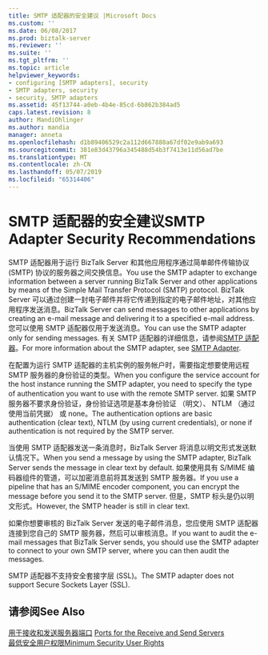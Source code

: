 ```yaml
---
title: SMTP 适配器的安全建议 |Microsoft Docs
ms.custom: ''
ms.date: 06/08/2017
ms.prod: biztalk-server
ms.reviewer: ''
ms.suite: ''
ms.tgt_pltfrm: ''
ms.topic: article
helpviewer_keywords:
- configuring [SMTP adapters], security
- SMTP adapters, security
- security, SMTP adapters
ms.assetid: 45f13744-a0eb-4b4e-85cd-6b862b384ad5
caps.latest.revision: 8
author: MandiOhlinger
ms.author: mandia
manager: anneta
ms.openlocfilehash: d1b89406529c2a112d667888a67df02e9ab9a693
ms.sourcegitcommit: 381e83d43796a345488d54b3f7413e11d56ad7be
ms.translationtype: MT
ms.contentlocale: zh-CN
ms.lasthandoff: 05/07/2019
ms.locfileid: "65314406"
---
```

# <a name="smtp-adapter-security-recommendations"></a><span data-ttu-id="0fedb-102">SMTP 适配器的安全建议</span><span class="sxs-lookup"><span data-stu-id="0fedb-102">SMTP Adapter Security Recommendations</span></span>
<span data-ttu-id="0fedb-103">SMTP 适配器用于运行 BizTalk Server 和其他应用程序通过简单邮件传输协议 (SMTP) 协议的服务器之间交换信息。</span><span class="sxs-lookup"><span data-stu-id="0fedb-103">You use the SMTP adapter to exchange information between a server running BizTalk Server and other applications by means of the Simple Mail Transfer Protocol (SMTP) protocol.</span></span> <span data-ttu-id="0fedb-104">BizTalk Server 可以通过创建一封电子邮件并将它传递到指定的电子邮件地址，对其他应用程序发送消息。</span><span class="sxs-lookup"><span data-stu-id="0fedb-104">BizTalk Server can send messages to other applications by creating an e-mail message and delivering it to a specified e-mail address.</span></span> <span data-ttu-id="0fedb-105">您可以使用 SMTP 适配器仅用于发送消息。</span><span class="sxs-lookup"><span data-stu-id="0fedb-105">You can use the SMTP adapter only for sending messages.</span></span> <span data-ttu-id="0fedb-106">有关 SMTP 适配器的详细信息，请参阅[SMTP 适配器](../core/smtp-adapter.md)。</span><span class="sxs-lookup"><span data-stu-id="0fedb-106">For more information about the SMTP adapter, see [SMTP Adapter](../core/smtp-adapter.md).</span></span>  
  
 <span data-ttu-id="0fedb-107">在配置为运行 SMTP 适配器的主机实例的服务帐户时，需要指定想要使用远程 SMTP 服务器的身份验证的类型。</span><span class="sxs-lookup"><span data-stu-id="0fedb-107">When you configure the service account for the host instance running the SMTP adapter, you need to specify the type of authentication you want to use with the remote SMTP server.</span></span> <span data-ttu-id="0fedb-108">如果 SMTP 服务器不要求身份验证，身份验证选项是基本身份验证 （明文）、 NTLM （通过使用当前凭据） 或 none。</span><span class="sxs-lookup"><span data-stu-id="0fedb-108">The authentication options are basic authentication (clear text), NTLM (by using current credentials), or none if authentication is not required by the SMTP server.</span></span>  
  
 <span data-ttu-id="0fedb-109">当使用 SMTP 适配器发送一条消息时，BizTalk Server 将消息以明文形式发送默认情况下。</span><span class="sxs-lookup"><span data-stu-id="0fedb-109">When you send a message by using the SMTP adapter, BizTalk Server sends the message in clear text by default.</span></span> <span data-ttu-id="0fedb-110">如果使用具有 S/MIME 编码器组件的管道，可以加密消息前将其发送到 SMTP 服务器。</span><span class="sxs-lookup"><span data-stu-id="0fedb-110">If you use a pipeline that has an S/MIME encoder component, you can encrypt the message before you send it to the SMTP server.</span></span> <span data-ttu-id="0fedb-111">但是，SMTP 标头是仍以明文形式。</span><span class="sxs-lookup"><span data-stu-id="0fedb-111">However, the SMTP header is still in clear text.</span></span>  
  
 <span data-ttu-id="0fedb-112">如果你想要审核的 BizTalk Server 发送的电子邮件消息，您应使用 SMTP 适配器连接到您自己的 SMTP 服务器，然后可以审核消息。</span><span class="sxs-lookup"><span data-stu-id="0fedb-112">If you want to audit the e-mail messages that BizTalk Server sends, you should use the SMTP adapter to connect to your own SMTP server, where you can then audit the messages.</span></span>  
  
 <span data-ttu-id="0fedb-113">SMTP 适配器不支持安全套接字层 (SSL)。</span><span class="sxs-lookup"><span data-stu-id="0fedb-113">The SMTP adapter does not support Secure Sockets Layer (SSL).</span></span>  
  
## <a name="see-also"></a><span data-ttu-id="0fedb-114">请参阅</span><span class="sxs-lookup"><span data-stu-id="0fedb-114">See Also</span></span>  
 <span data-ttu-id="0fedb-115">[用于接收和发送服务器端口](../core/ports-for-the-receive-and-send-servers.md) </span><span class="sxs-lookup"><span data-stu-id="0fedb-115">[Ports for the Receive and Send Servers](../core/ports-for-the-receive-and-send-servers.md) </span></span>  
 [<span data-ttu-id="0fedb-116">最低安全用户权限</span><span class="sxs-lookup"><span data-stu-id="0fedb-116">Minimum Security User Rights</span></span>](../core/minimum-security-user-rights.md)